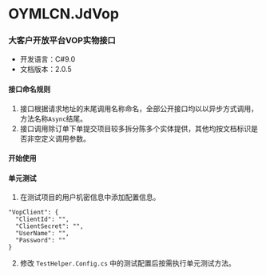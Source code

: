 # OYMLCN.JdVop

### 大客户开放平台VOP实物接口
* 开发语言：C#9.0
* 文档版本：2.0.5

#### 接口命名规则
1. 接口根据请求地址的末尾调用名称命名，全部公开接口均以以异步方式调用，方法名称`Async`结尾。
2. 接口调用除订单下单提交项目较多拆分陈多个实体提供，其他均按文档标识是否非空定义调用参数。

#### 开始使用

#### 单元测试
1. 在测试项目的用户机密信息中添加配置信息。
```
"VopClient": {
  "ClientId": "",
  "ClientSecret": "",
  "UserName": "",
  "Password": ""
}
```
2. 修改 `TestHelper.Config.cs` 中的测试配置后按需执行单元测试方法。